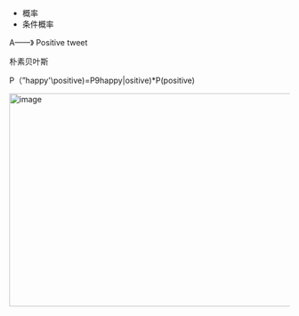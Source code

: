 - 概率
- 条件概率

A——》 Positive tweet


朴素贝叶斯

P（”happy'\positive)=P9happy|ositive)*P(positive)


<img width="739" height="383" alt="image" src="https://github.com/user-attachments/assets/b76a364e-2b36-4a9c-8ac0-4bfd9d51da8d" />
